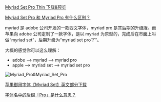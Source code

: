 [Myriad Set Pro Thin 下载&预览](http://www.zitikoudai.com/en-fonts/M/1410/Myriad-Set-Pro-Thin.html)

[Myriad Set Pro 和 Myriad Pro 有什么区别？](https://www.zhihu.com/question/25145856)

myriad 是 adobe 公司开发的一款西文字体，myriad pro 是其后期的升级版。而苹果向 adobe 公司定制了一款字体，是以 myriad 为原型的，完成后在市面上叫做“myriad set”，后期升级为“myriad set pro了”。

大概的感觉你可以这么理解：

- adobe --> myriad --> myriad pro  
- apple --> myriad set --> myriad set pro  

![Myriad_Pro&Myriad_Set_Pro](https://pic1.zhimg.com/ceba78f3a245d8651c2ae1cf823c1778_r.jpg)

[苹果御用字体【Myriad Set】英文部分下载](http://bbs.feng.com/read-htm-tid-7655434.html)

[字体名中的后缀「Pro」是什么意思？](https://www.zhihu.com/question/20378103)
